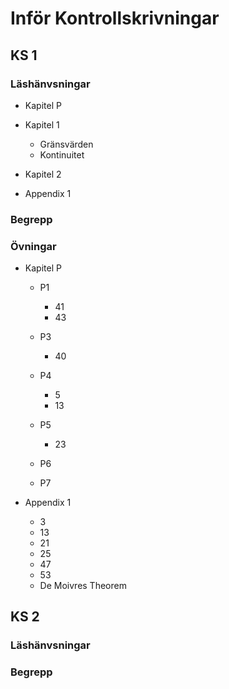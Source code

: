 # Inför Kontrollskrivningar

## KS 1

### Läshänvsningar

- Kapitel P
- Kapitel 1

  - Gränsvärden
  - Kontinuitet

- Kapitel 2
- Appendix 1

### Begrepp

### Övningar

- Kapitel P

  - P1

    - 41
    - 43

  - P3

    - 40

  - P4

    - 5
    - 13

  - P5

    - 23

  - P6
  - P7

- Appendix 1

  - 3
  - 13
  - 21
  - 25
  - 47
  - 53
  - De Moivres Theorem

## KS 2

### Läshänvsningar

### Begrepp
